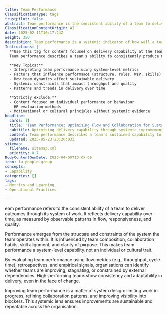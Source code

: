 ```yaml
---
title: Team Performance
ClassificationType: tags
trustpilot: false
abstract: Team performance is the consistent ability of a team to deliver outcomes through its established system of work, reflecting delivery capability over time as indicated by observable patterns in flow, responsiveness, and quality. This concept originates from the understanding that performance is shaped by the structure and constraints of the operational system, influenced by factors such as team composition, collaboration habits, skill alignment, and clarity of purpose. As a system-level capability, team performance transcends individual or cultural traits, making it crucial for organisations aiming to enhance their agile and DevOps practices. By employing flow metrics, retrospectives, and empirical signals to evaluate performance, organisations can discern whether teams are improving, stagnating, or hindered by external dependencies. High-performing teams demonstrate both consistency and adaptability in their delivery, even amidst change. Enhancing team performance involves a focus on system design, which includes limiting work in progress, refining collaboration patterns, and increasing visibility into obstacles. This systemic approach ensures that improvements are not only effective but also sustainable and repeatable across the organisation, ultimately contributing to more efficient product development and organisational design.
ClassificationContentOrigin: AI
date: 2025-02-11T10:17:24Z
weight: 350
description: Team performance is a systemic indicator of how well a team consistently delivers value, reflecting its collaborative and technical delivery capability over time.
Instructions: |-
  **Use this tag for content focused on delivery capability at the team level.**  
  Team performance describes a team's ability to consistently produce meaningful outcomes within its system of work. It is evaluated using delivery metrics and system behaviours that reflect how effectively the team functions.

  **Key Topics:**
  - Interpreting team performance using system-level metrics
  - Factors that influence performance (structure, roles, WIP, skills)
  - How team dynamics affect sustainable delivery
  - Systemic constraints that impact throughput and quality
  - Patterns and trends in delivery over time

  **Strictly exclude:**  
  - Content focused on individual performance or behaviour  
  - HR evaluation methods  
  - Motivational or cultural principles without systemic evidence
headline:
  cards: []
  title: 'Team Performance: Optimising Flow and Collaboration for Sustainable Delivery'
  subtitle: Optimising delivery capability through systemic improvements in flow, responsiveness, collaboration, and quality to achieve consistent team outcomes.
  content: Team performance describes a team's sustained capability to deliver valuable outcomes, shaped by system design, collaboration patterns, skill alignment, clarity of purpose, and effective management of workflow. Posts explore flow metrics, responsiveness, quality indicators, retrospectives, system constraints, continuous improvement practices, and strategies for enhancing delivery consistency and adaptability.
  updated: 2025-05-23T23:20:03Z
sitemap:
  filename: sitemap.xml
  priority: 0.7
BodyContentGenDate: 2025-04-09T13:05:09
icon: fa-people-group
concepts:
- Capability
categories: []
tags:
- Metrics and Learning
- Operational Practices

---
```

eam performance refers to the consistent ability of a team to deliver outcomes through its system of work. It reflects delivery capability over time, as measured by observable patterns in flow, responsiveness, and quality.

Performance emerges from the structure and constraints of the system the team operates within. It is influenced by team composition, collaboration habits, skill alignment, and clarity of purpose. This makes team performance a system-level capability, not an individual or cultural trait.

By evaluating team performance using flow metrics (e.g., throughput, cycle time), retrospectives, and empirical signals, organisations can identify whether teams are improving, stagnating, or constrained by external dependencies. High-performing teams show consistency and adaptability in delivery, even in the face of change.

Improving team performance is a matter of system design: limiting work in progress, refining collaboration patterns, and improving visibility into blockers. This systemic lens ensures improvements are sustainable and repeatable across the organisation.
